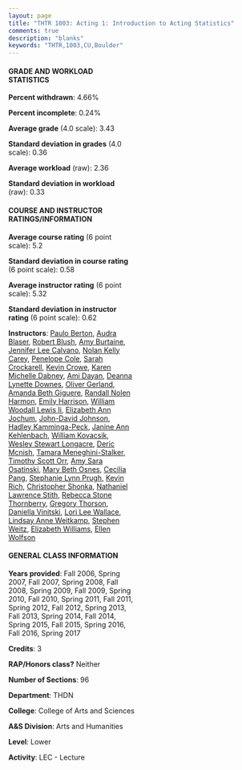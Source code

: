 ```yaml
---
layout: page
title: "THTR 1003: Acting 1: Introduction to Acting Statistics"
comments: true
description: "blanks"
keywords: "THTR,1003,CU,Boulder"
---
```

<head>
<script src="https://ajax.googleapis.com/ajax/libs/jquery/2.1.3/jquery.min.js"></script>
<script src="https://dl.dropboxusercontent.com/s/pc42nxpaw1ea4o9/highcharts.js?dl=0"></script>
<!-- <script src="../assets/js/highcharts.js"></script> -->
<style type="text/css">@font-face {
	font-family: "Bebas Neue";
	src: url(https://www.filehosting.org/file/details/544349/BebasNeue Regular.otf) format("opentype");
	}
	h1.Bebas { 
		font-family: "Bebas Neue", Verdana, Tahoma;
	}
</style>
</head>
<body>
	<div id="container" style="float: right; width: 45%; height: 88%; margin-left: 2.5%; margin-right: 2.5%;"></div>
	<script language="JavaScript">
		$(document).ready(function() {
		var chart = {type: 'column'};
		var title = {text: 'Grade Distribution'};
		var xAxis = {categories: ['A','B','C','D','F'],crosshair: true};
		var yAxis = {min: 0,title: {text: 'Percentage'}};
		var tooltip = {headerFormat: '<center><b><span style="font-size:20px">{point.key}</span></b></center>',
		               pointFormat: '<td style="padding:0"><b>{point.y:.1f}%</b></td>',
		               footerFormat: '</table>',shared: true,useHTML: true};
		var plotOptions = {column: {pointPadding: 0.0,borderWidth: 0}};  
		var credits = {enabled: false};var series= [{name: 'Percent',data: [64.87,22.77,7.98,2.7,1.62,]}];
		var json = {};
		json.chart = chart;
		json.title = title;
		json.tooltip = tooltip;
		json.xAxis = xAxis;
		json.yAxis = yAxis;  
		json.series = series;
		json.plotOptions = plotOptions;  
		json.credits = credits;
		$('#container').highcharts(json);
	});
	</script>
</body>
			   
#### GRADE AND WORKLOAD STATISTICS

**Percent withdrawn**: 4.66%

**Percent incomplete**: 0.24%

**Average grade** (4.0 scale): 3.43

**Standard deviation in grades** (4.0 scale): 0.36

**Average workload** (raw): 2.36

**Standard deviation in workload** (raw): 0.33

#### COURSE AND INSTRUCTOR RATINGS/INFORMATION

**Average course rating** (6 point scale): 5.2

**Standard deviation in course rating** (6 point scale): 0.58

**Average instructor rating** (6 point scale): 5.32

**Standard deviation in instructor rating** (6 point scale): 0.62

**Instructors**: <a href='../../instructors/Paulo_Berton'>Paulo Berton</a>, <a href='../../instructors/Audra_Blaser'>Audra Blaser</a>, <a href='../../instructors/Robert_Blush'>Robert Blush</a>, <a href='../../instructors/Amy_Burtaine'>Amy Burtaine</a>, <a href='../../instructors/Jennifer_Lee_Calvano'>Jennifer Lee Calvano</a>, <a href='../../instructors/Nolan_Kelly_Carey'>Nolan Kelly Carey</a>, <a href='../../instructors/Penelope_Cole'>Penelope Cole</a>, <a href='../../instructors/Sarah_Crockarell'>Sarah Crockarell</a>, <a href='../../instructors/Kevin_Crowe'>Kevin Crowe</a>, <a href='../../instructors/Karen_Michelle_Dabney'>Karen Michelle Dabney</a>, <a href='../../instructors/Ami_Dayan'>Ami Dayan</a>, <a href='../../instructors/Deanna_Lynette_Downes'>Deanna Lynette Downes</a>, <a href='../../instructors/Oliver_Gerland'>Oliver Gerland</a>, <a href='../../instructors/Amanda_Beth_Giguere'>Amanda Beth Giguere</a>, <a href='../../instructors/Randall_Nolen_Harmon'>Randall Nolen Harmon</a>, <a href='../../instructors/Emily_Harrison'>Emily Harrison</a>, <a href='../../instructors/William_Woodall_Lewis_Ii'>William Woodall Lewis Ii</a>, <a href='../../instructors/Elizabeth_Ann_Jochum'>Elizabeth Ann Jochum</a>, <a href='../../instructors/John-David_Johnson'>John-David Johnson</a>, <a href='../../instructors/Hadley_Kamminga-Peck'>Hadley Kamminga-Peck</a>, <a href='../../instructors/Janine_Ann_Kehlenbach'>Janine Ann Kehlenbach</a>, <a href='../../instructors/William_Kovacsik'>William Kovacsik</a>, <a href='../../instructors/Wesley_Stewart_Longacre'>Wesley Stewart Longacre</a>, <a href='../../instructors/Deric_Mcnish'>Deric Mcnish</a>, <a href='../../instructors/Tamara_Meneghini-Stalker'>Tamara Meneghini-Stalker</a>, <a href='../../instructors/Timothy_Scott_Orr'>Timothy Scott Orr</a>, <a href='../../instructors/Amy_Sara_Osatinski'>Amy Sara Osatinski</a>, <a href='../../instructors/Mary_Beth_Osnes'>Mary Beth Osnes</a>, <a href='../../instructors/Cecilia_Pang'>Cecilia Pang</a>, <a href='../../instructors/Stephanie_Lynn_Prugh'>Stephanie Lynn Prugh</a>, <a href='../../instructors/Kevin_Rich'>Kevin Rich</a>, <a href='../../instructors/Christopher_Shonka'>Christopher Shonka</a>, <a href='../../instructors/Nathaniel_Lawrence_Stith'>Nathaniel Lawrence Stith</a>, <a href='../../instructors/Rebecca_Stone_Thornberry'>Rebecca Stone Thornberry</a>, <a href='../../instructors/Gregory_Thorson'>Gregory Thorson</a>, <a href='../../instructors/Daniella_Vinitski'>Daniella Vinitski</a>, <a href='../../instructors/Lori_Lee_Wallace'>Lori Lee Wallace</a>, <a href='../../instructors/Lindsay_Anne_Weitkamp'>Lindsay Anne Weitkamp</a>, <a href='../../instructors/Stephen_Weitz'>Stephen Weitz</a>, <a href='../../instructors/Elizabeth_Williams'>Elizabeth Williams</a>, <a href='../../instructors/Ellen_Wolfson'>Ellen Wolfson</a>

#### GENERAL CLASS INFORMATION

**Years provided**: Fall 2006, Spring 2007, Fall 2007, Spring 2008, Fall 2008, Spring 2009, Fall 2009, Spring 2010, Fall 2010, Spring 2011, Fall 2011, Spring 2012, Fall 2012, Spring 2013, Fall 2013, Spring 2014, Fall 2014, Spring 2015, Fall 2015, Spring 2016, Fall 2016, Spring 2017

**Credits**: 3

**RAP/Honors class?** Neither

**Number of Sections**: 96

**Department**: THDN

**College**: College of Arts and Sciences

**A&S Division**: Arts and Humanities

**Level**: Lower

**Activity**: LEC - Lecture
